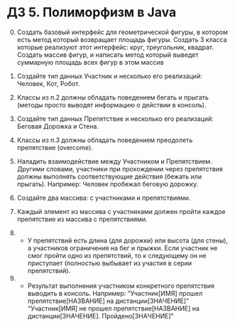 # ДЗ 5. Полиморфизм в Java

0. Создать базовый интерфейс для геометрической фигуры, в котором есть метод который возвращает площадь фигуры.
   Создать 3 класса которые реализуют этот интерфейс: круг, треугольник, квадрат.
   Создать массив фигур, и написать метод который выведет суммарную площадь всех фигур в этом массив

1. Создайте тип данных Участник и несколько его реализаций: Человек, Кот, Робот.

2. Классы из п.2 должны обладать поведением бегать и прыгать (методы просто выводят информацию о действии в консоль).

3. Создайте тип данных Препятствие и несколько его реализаций: Беговая Дорожка и Стена.

4. Классы из п.3 должны обладать поведением преодолеть препятствие (overcome).

5. Наладить взаимодействие между Участником и Препятствием. 
   Другими словами, участники при прохождении через препятствия должны выполнять соответствующие действия (бежать или прыгать).
   Например: Человек пробежал беговую дорожку.

6. Создайте два массива: с участниками и препятствиями. 

7. Каждый элемент из массива с участниками должен пройти каждое препятствие из массива с препятствиями.

8. * У препятствий есть длина (для дорожки) или высота (для стены), а участников ограничения на бег и прыжки. 
   Если участник не смог пройти одно из препятствий, то к следующему он не приступает (полностью выбывает из участия в серии препятствий). 

9. * Результат выполнения участником конкретного препятствия выводить в консоль. Например: "Участник[ИМЯ] прошел препятствие[НАЗВАНИЕ] на дистанции[ЗНАЧЕНИЕ]"
   "Участник[ИМЯ] не прошел препятствие[НАЗВАНИЕ] на дистанции[ЗНАЧЕНИЕ]. Пройдено[ЗНАЧЕНИЕ]"

